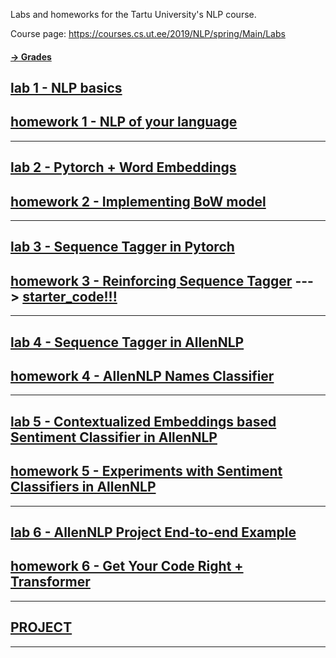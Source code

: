 Labs and homeworks for the Tartu University's NLP course. 

Course page: https://courses.cs.ut.ee/2019/NLP/spring/Main/Labs

#### [-> Grades](https://docs.google.com/spreadsheets/d/1MEiWuvWyuEO_qo7Xn8cqngnCRZsnzxKMrBVcYz9-lVI/edit?usp=sharing) 

## [lab 1 - NLP basics](https://docs.google.com/document/d/1tZKoBBSY42LclaU1thsBjNtJ5KkAte7ZmIvD2vRYFVM/edit?usp=sharing) 
## [homework 1 - NLP of your language](https://docs.google.com/document/d/1lCp__KKBa5RAnOL5PAHXgqeZcW_kXLFAntJXpv5kOig/edit?usp=sharing)

***

## [lab 2 - Pytorch + Word Embeddings](https://github.com/tartu-nlp-2019/Practicals/tree/master/lab2_and_homework2) 
## [homework 2 - Implementing BoW model](https://github.com/tartu-nlp-2019/Practicals/blob/master/lab2_and_homework2/3_word_embeddings_tutorial.ipynb)

***

## [lab 3 - Sequence Tagger in Pytorch](https://pytorch.org/tutorials/beginner/nlp/sequence_models_tutorial.html#sphx-glr-beginner-nlp-sequence-models-tutorial-py) 
## [homework 3 - Reinforcing Sequence Tagger](https://pytorch.org/tutorials/beginner/nlp/sequence_models_tutorial.html#exercise-augmenting-the-lstm-part-of-speech-tagger-with-character-level-features) ---> [starter_code!!!](https://github.com/tartu-nlp-2019/Practicals/tree/master/hw3)

***

## [lab 4 - Sequence Tagger in AllenNLP](https://docs.google.com/document/d/1VgOGpz9qZUkfkWyLaACWBAulOwyyzOr6gr6af13uefg/edit?usp=sharing) 
## [homework 4 -  AllenNLP Names Classifier](https://docs.google.com/document/d/1VgOGpz9qZUkfkWyLaACWBAulOwyyzOr6gr6af13uefg/edit?usp=sharing)

***

## [lab 5 - Contextualized Embeddings based Sentiment Classifier in AllenNLP](https://mlexplained.com/2019/01/30/an-in-depth-tutorial-to-allennlp-from-basics-to-elmo-and-bert/) 
## [homework 5 -  Experiments with Sentiment Classifiers in AllenNLP](https://docs.google.com/document/d/16Pz11S030CNNg23s9ntvSY7ZPN3mxlBHfvhDkBFHyho/edit?usp=sharing)

***

## [lab 6 - AllenNLP Project End-to-end Example](https://docs.google.com/document/d/1kvw5Nej00dnjStXrzn6ypVCO-JY19ALRJRzVWV4gwOo/edit?usp=sharing) 
## [homework 6 -  Get Your Code Right + Transformer](https://docs.google.com/document/d/1kvw5Nej00dnjStXrzn6ypVCO-JY19ALRJRzVWV4gwOo/edit?usp=sharing)

***

## [PROJECT](https://courses.cs.ut.ee/2019/NLP/spring/Main/Project)

***

